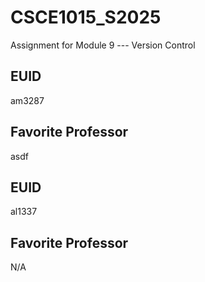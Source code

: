 # CSCE1015_S2025

Assignment for Module 9 --- Version Control

## EUID
am3287
## Favorite Professor
asdf
## EUID

al1337
## Favorite Professor
N/A
